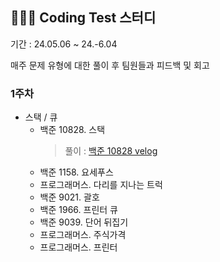 
## 🧑🏻‍💻 Coding Test 스터디
기간 : 24.05.06 ~ 24.-6.04

매주 문제 유형에 대한 풀이 후 팀원들과 피드백 및 회고

### 1주차
- 스택 / 큐
  - 백준 10828. 스택
    > 풀이 : [백준 10828 velog](https://velog.io/@moonjs1018/Java-%EB%B0%B1%EC%A4%80-10828-%EC%8A%A4%ED%83%9D)
  - 백준 1158. 요세푸스
  - 프로그래머스. 다리를 지나는 트럭
  - 백준 9021. 괄호
  - 백준 1966. 프린터 큐
  - 백준 9039. 단어 뒤집기
  - 프로그래머스. 주식가격
  - 프로그래머스. 프린터
  
